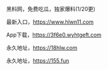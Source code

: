 黑料网，免费吃瓜，独家爆料(1/20更)

最新入口，https://www.hlwn11.com

App下载，https://3f6e0.wyhtgeft.com

永久地址，https://18hlw.com

永久地址，https://155.fun
